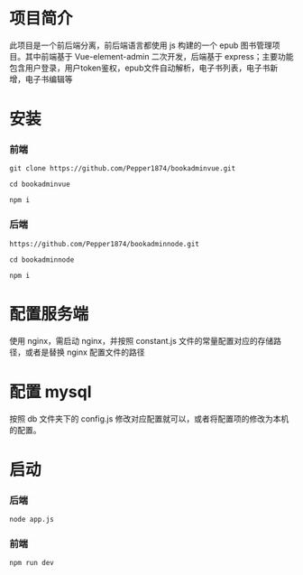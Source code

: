 # 项目简介

此项目是一个前后端分离，前后端语言都使用 js 构建的一个 epub 图书管理项目。其中前端基于 Vue-element-admin 二次开发，后端基于 express；主要功能包含用户登录，用户token鉴权，epub文件自动解析，电子书列表，电子书新增，电子书编辑等

# 安装

### 前端
` git clone https://github.com/Pepper1874/bookadminvue.git `

` cd bookadminvue `

` npm i `

### 后端
` https://github.com/Pepper1874/bookadminnode.git `

` cd bookadminnode `

` npm i `
# 配置服务端

使用 nginx，需启动 nginx，并按照 constant.js 文件的常量配置对应的存储路径，或者是替换 nginx 配置文件的路径


# 配置 mysql

按照 db 文件夹下的 config.js 修改对应配置就可以，或者将配置项的修改为本机的配置。

# 启动

### 后端
`node app.js`
### 前端
`npm run dev`
